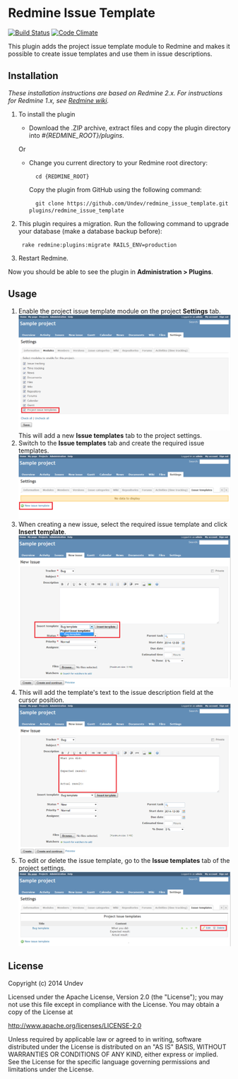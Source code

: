 # Redmine Issue Template

[![Build Status](https://travis-ci.org/Undev/redmine_issue_template.png?branch=master)](https://travis-ci.org/Undev/redmine_issue_template)
[![Code Climate](https://codeclimate.com/github/Undev/redmine_issue_template.png)](https://codeclimate.com/github/Undev/redmine_issue_template)

This plugin adds the project issue template module to Redmine and makes it possible to create issue templates and use them in issue descriptions.

## Installation

*These installation instructions are based on Redmine 2.x. For instructions for Redmine 1.x, see [Redmine wiki](http://www.redmine.org/projects/redmine/wiki/Plugins).*

1. To install the plugin
    * Download the .ZIP archive, extract files and copy the plugin directory into *#{REDMINE_ROOT}/plugins*.
    
    Or

    * Change you current directory to your Redmine root directory:  

            cd {REDMINE_ROOT}
 
      Copy the plugin from GitHub using the following command:

            git clone https://github.com/Undev/redmine_issue_template.git plugins/redmine_issue_template

2. This plugin requires a migration. Run the following command to upgrade your database (make a database backup before):  

        rake redmine:plugins:migrate RAILS_ENV=production

3. Restart Redmine.

Now you should be able to see the plugin in **Administration > Plugins**.

## Usage

1. Enable the project issue template module on the project **Settings** tab.  
  ![issue template module](issue_template_1.PNG)  
  This will add a new **Issue templates** tab to the project settings.
2. Switch to the **Issue templates** tab and create the required issue templates.
![create issue template](issue_template_2.PNG) 
3. When creating a new issue, select the required issue template and click **Insert template**.
![select issue template](issue_template_3.PNG) 
4. This will add the template's text to the issue description field at the cursor position.
![add issue template](issue_template_4.PNG) 
5. To edit or delete the issue template, go to the **Issue templates** tab of the project settings.
![edit issue template](issue_template_5.PNG) 

## License

Copyright (c) 2014 Undev

Licensed under the Apache License, Version 2.0 (the "License");
you may not use this file except in compliance with the License.
You may obtain a copy of the License at

http://www.apache.org/licenses/LICENSE-2.0

Unless required by applicable law or agreed to in writing, software
distributed under the License is distributed on an "AS IS" BASIS,
WITHOUT WARRANTIES OR CONDITIONS OF ANY KIND, either express or implied.
See the License for the specific language governing permissions and
limitations under the License.
